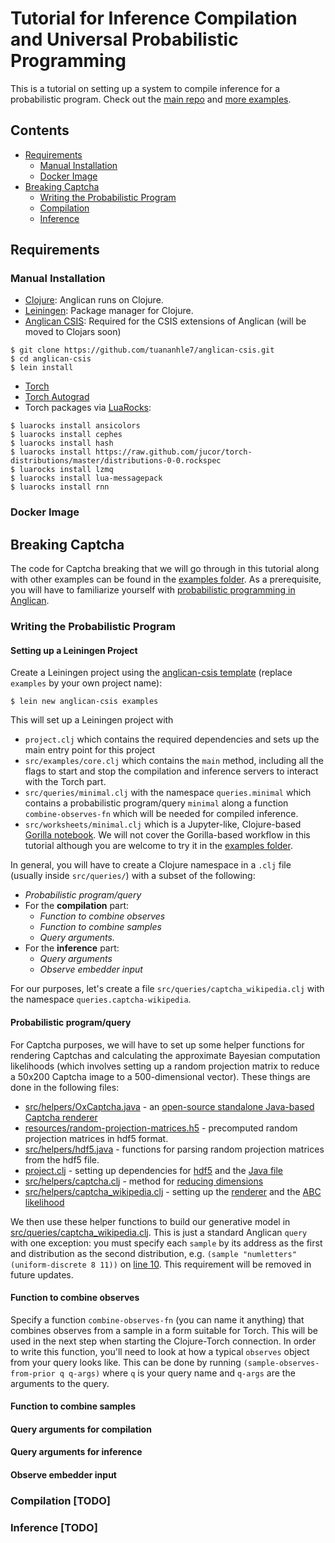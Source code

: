 # Tutorial for Inference Compilation and Universal Probabilistic Programming

This is a tutorial on setting up a system to compile inference for a probabilistic program. Check out the [main repo](https://github.com/tuananhle7/torch-csis) and [more examples](examples/).

## Contents
- [Requirements](#requirements)
    - [Manual Installation](#manual-installation)
    - [Docker Image](#docker-image)
- [Breaking Captcha](#breaking-captcha)
    - [Writing the Probabilistic Program](#writing-the-probabilistic-program)
    - [Compilation](#compilation)
    - [Inference](#inference)

## Requirements
### Manual Installation
- [Clojure](http://clojure.org/guides/getting_started): Anglican runs on Clojure.
- [Leiningen](http://leiningen.org/#install): Package manager for Clojure.
- [Anglican CSIS](https://github.com/tuananhle7/anglican-csis): Required for the CSIS extensions of Anglican (will be moved to Clojars soon)
```
$ git clone https://github.com/tuananhle7/anglican-csis.git
$ cd anglican-csis
$ lein install
```
- [Torch](http://torch.ch/docs/getting-started.html)
- [Torch Autograd](https://github.com/twitter/torch-autograd#install)
- Torch packages via [LuaRocks](https://luarocks.org/):
```
$ luarocks install ansicolors
$ luarocks install cephes
$ luarocks install hash
$ luarocks install https://raw.github.com/jucor/torch-distributions/master/distributions-0-0.rockspec
$ luarocks install lzmq
$ luarocks install lua-messagepack
$ luarocks install rnn
```

### Docker Image

## Breaking Captcha
The code for Captcha breaking that we will go through in this tutorial along with other examples can be found in the [examples folder](examples/). As a prerequisite, you will have to familiarize yourself with [probabilistic programming in Anglican](http://www.robots.ox.ac.uk/~fwood/anglican/usage/index.html).

### Writing the Probabilistic Program
#### Setting up a Leiningen Project
Create a Leiningen project using the [anglican-csis template](https://github.com/tuananhle7/anglican-csis-template) (replace `examples` by your own project name):
```
$ lein new anglican-csis examples
```
This will set up a Leiningen project with
- `project.clj` which contains the required dependencies and sets up the main entry point for this project
- `src/examples/core.clj` which contains the `main` method, including all the flags to start and stop the compilation and inference servers to interact with the Torch part.
- `src/queries/minimal.clj` with the namespace `queries.minimal` which contains a probabilistic program/query `minimal` along a function `combine-observes-fn` which will be needed for compiled inference.
- `src/worksheets/minimal.clj` which is a Jupyter-like, Clojure-based [Gorilla notebook](http://gorilla-repl.org/). We will not cover the Gorilla-based workflow in this tutorial although you are welcome to try it in the [examples folder](examples/).

In general, you will have to create a Clojure namespace in a `.clj` file (usually inside `src/queries/`) with a subset of the following:
- *Probabilistic program/query*
- For the **compilation** part:
    - *Function to combine observes*
    - *Function to combine samples*
    - *Query arguments.*
- For the **inference** part:
    - *Query arguments*
    - *Observe embedder input*

For our purposes, let's create a file `src/queries/captcha_wikipedia.clj` with the namespace `queries.captcha-wikipedia`.

#### Probabilistic program/query
For Captcha purposes, we will have to set up some helper functions for rendering Captchas and calculating the approximate Bayesian computation likelihoods (which involves setting up a random projection matrix to reduce a 50x200 Captcha image to a 500-dimensional vector). These things are done in the following files:
- [src/helpers/OxCaptcha.java](https://github.com/tuananhle7/torch-csis/blob/master/examples/src/helpers/OxCaptcha.java) - an [open-source standalone Java-based Captcha renderer](https://github.com/gbaydin/OxCaptcha)
- [resources/random-projection-matrices.h5](https://github.com/tuananhle7/torch-csis/blob/master/examples/resources/random-projection-matrices.h5) - precomputed random projection matrices in hdf5 format.
- [src/helpers/hdf5.java](https://github.com/tuananhle7/torch-csis/blob/master/examples/src/helpers/hdf5.clj) - functions for parsing random projection matrices from the hdf5 file.
- [project.clj](https://github.com/tuananhle7/torch-csis/blob/master/examples/project.clj) - setting up dependencies for [hdf5](https://github.com/tuananhle7/torch-csis/blob/master/examples/project.clj#L8) and the [Java file](https://github.com/tuananhle7/torch-csis/blob/master/examples/project.clj#L9)
- [src/helpers/captcha.clj](https://github.com/tuananhle7/torch-csis/blob/master/examples/src/helpers/captcha.clj) - method for [reducing dimensions](https://github.com/tuananhle7/torch-csis/blob/master/examples/src/helpers/captcha.clj#L20)
- [src/helpers/captcha_wikipedia.clj](https://github.com/tuananhle7/torch-csis/blob/master/examples/src/helpers/captcha_wikipedia.clj) - setting up the [renderer](https://github.com/tuananhle7/torch-csis/blob/master/examples/src/helpers/captcha_wikipedia.clj#L12) and the [ABC likelihood](https://github.com/tuananhle7/torch-csis/blob/master/examples/src/helpers/captcha_wikipedia.clj#L37)

We then use these helper functions to build our generative model in [src/queries/captcha_wikipedia.clj](https://github.com/tuananhle7/torch-csis/blob/master/examples/src/queries/captcha_wikipedia.clj#L7). This is just a standard Anglican `query` with one exception: you must specify each `sample` by its address as the first and distribution as the second distribution, e.g. `(sample "numletters" (uniform-discrete 8 11))` on [line 10](https://github.com/tuananhle7/torch-csis/blob/master/examples/src/queries/captcha_wikipedia.clj#L10). This requirement will be removed in future updates.

#### Function to combine observes
Specify a function `combine-observes-fn` (you can name it anything) that combines observes from a sample in a form suitable for Torch. This will be used in the next step when starting the Clojure-Torch connection. In order to write this function, you'll need to look at how a typical `observes` object from your query looks like. This can be done by running `(sample-observes-from-prior q q-args)` where `q` is your query name and `q-args` are the arguments to the query.

#### Function to combine samples

#### Query arguments for compilation

#### Query arguments for inference

#### Observe embedder input

### Compilation [TODO]

### Inference [TODO]
